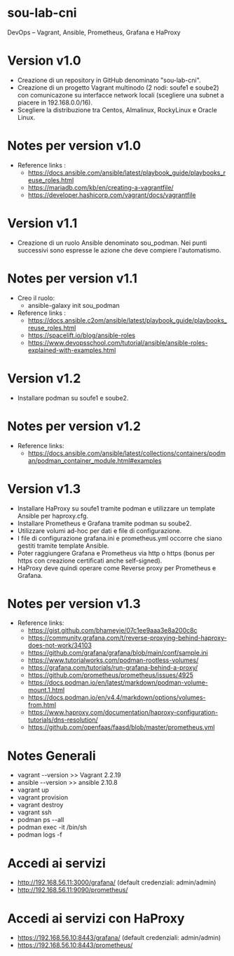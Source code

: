 # sou-lab-cni
DevOps – Vagrant, Ansible, Prometheus, Grafana e HaProxy

# Version v1.0
 - Creazione di un repository in GitHub denominato "sou-lab-cni".
 - Creazione di un progetto Vagrant multinodo (2 nodi: soufe1 e soube2) con comunicazone su interfacce network 
   locali (scegliere una subnet a piacere in 192.168.0.0/16).
 - Scegliere la distribuzione tra Centos, Almalinux, RockyLinux e Oracle Linux.

 # Notes per version v1.0
 - Reference links : 
    - https://docs.ansible.com/ansible/latest/playbook_guide/playbooks_reuse_roles.html
    - https://mariadb.com/kb/en/creating-a-vagrantfile/ 
    - https://developer.hashicorp.com/vagrant/docs/vagrantfile 

# Version v1.1 
 - Creazione di un ruolo Ansible denominato sou_podman. Nei punti successivi sono espresse le azione che deve compiere l'automatismo.

# Notes per version v1.1
 - Creo il ruolo: 
    - ansible-galaxy init sou_podman
 - Reference links : 
    - https://docs.ansible.c2om/ansible/latest/playbook_guide/playbooks_reuse_roles.html 
    - https://spacelift.io/blog/ansible-roles 
    - https://www.devopsschool.com/tutorial/ansible/ansible-roles-explained-with-examples.html

# Version v1.2
 - Installare podman su soufe1 e soube2. 

# Notes per version v1.2
 - Reference links: 
   - https://docs.ansible.com/ansible/latest/collections/containers/podman/podman_container_module.html#examples 

# Version v1.3
 - Installare HaProxy su soufe1 tramite podman e utilizzare un template Ansible per haproxy.cfg.
 - Installare Prometheus e Grafana tramite podman su soube2. 
 - Utilizzare volumi ad-hoc per dati e file di configurazione. 
 - I file di configurazione grafana.ini e prometheus.yml occorre che siano gestiti tramite template Ansible. 
 - Poter raggiungere Grafana e Prometheus via http o https (bonus per https con creazione certificati anche self-signed).
 - HaProxy deve quindi operare come Reverse proxy per Prometheus e Grafana.

# Notes per version v1.3 
 - Reference links: 
   - https://gist.github.com/bhameyie/07c1ee9aaa3e8a200c8c 
   - https://community.grafana.com/t/reverse-proxying-behind-haproxy-does-not-work/34103
   - https://github.com/grafana/grafana/blob/main/conf/sample.ini 
   - https://www.tutorialworks.com/podman-rootless-volumes/ 
   - https://grafana.com/tutorials/run-grafana-behind-a-proxy/ 
   - https://github.com/prometheus/prometheus/issues/4925 
   - https://docs.podman.io/en/latest/markdown/podman-volume-mount.1.html 
   - https://docs.podman.io/en/v4.4/markdown/options/volumes-from.html
   - https://www.haproxy.com/documentation/haproxy-configuration-tutorials/dns-resolution/
   - https://github.com/openfaas/faasd/blob/master/prometheus.yml

# Notes Generali
 - vagrant --version >> Vagrant 2.2.19
 - ansible --version >> ansible 2.10.8
 - vagrant up
 - vagrant provision
 - vagrant destroy
 - vagrant ssh <nomevm>
 - podman ps --all
 - podman exec -it <container-name>  /bin/sh 
 - podman logs -f <container-name>

#  Accedi ai servizi 
 - http://192.168.56.11:3000/grafana/ (default credenziali: admin/admin)
 - http://192.168.56.11:9090/prometheus/

# Accedi ai servizi con HaProxy
 - https://192.168.56.10:8443/grafana/ (default credenziali: admin/admin) 
 - https://192.168.56.10:8443/prometheus/
